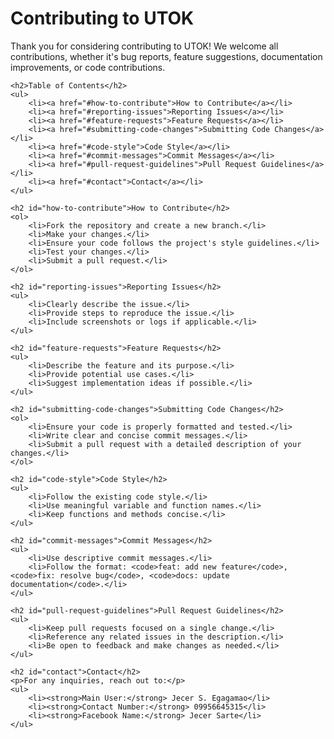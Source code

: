 <!DOCTYPE html>
<html>
<head>
    <title>Contributing to UTOK</title>
</head>
<body>
    <h1>Contributing to UTOK</h1>
    <p>Thank you for considering contributing to UTOK! We welcome all contributions, whether it's bug reports, feature suggestions, documentation improvements, or code contributions.</p>
    
    <h2>Table of Contents</h2>
    <ul>
        <li><a href="#how-to-contribute">How to Contribute</a></li>
        <li><a href="#reporting-issues">Reporting Issues</a></li>
        <li><a href="#feature-requests">Feature Requests</a></li>
        <li><a href="#submitting-code-changes">Submitting Code Changes</a></li>
        <li><a href="#code-style">Code Style</a></li>
        <li><a href="#commit-messages">Commit Messages</a></li>
        <li><a href="#pull-request-guidelines">Pull Request Guidelines</a></li>
        <li><a href="#contact">Contact</a></li>
    </ul>
    
    <h2 id="how-to-contribute">How to Contribute</h2>
    <ol>
        <li>Fork the repository and create a new branch.</li>
        <li>Make your changes.</li>
        <li>Ensure your code follows the project's style guidelines.</li>
        <li>Test your changes.</li>
        <li>Submit a pull request.</li>
    </ol>
    
    <h2 id="reporting-issues">Reporting Issues</h2>
    <ul>
        <li>Clearly describe the issue.</li>
        <li>Provide steps to reproduce the issue.</li>
        <li>Include screenshots or logs if applicable.</li>
    </ul>
    
    <h2 id="feature-requests">Feature Requests</h2>
    <ul>
        <li>Describe the feature and its purpose.</li>
        <li>Provide potential use cases.</li>
        <li>Suggest implementation ideas if possible.</li>
    </ul>
    
    <h2 id="submitting-code-changes">Submitting Code Changes</h2>
    <ol>
        <li>Ensure your code is properly formatted and tested.</li>
        <li>Write clear and concise commit messages.</li>
        <li>Submit a pull request with a detailed description of your changes.</li>
    </ol>
    
    <h2 id="code-style">Code Style</h2>
    <ul>
        <li>Follow the existing code style.</li>
        <li>Use meaningful variable and function names.</li>
        <li>Keep functions and methods concise.</li>
    </ul>
    
    <h2 id="commit-messages">Commit Messages</h2>
    <ul>
        <li>Use descriptive commit messages.</li>
        <li>Follow the format: <code>feat: add new feature</code>, <code>fix: resolve bug</code>, <code>docs: update documentation</code>.</li>
    </ul>
    
    <h2 id="pull-request-guidelines">Pull Request Guidelines</h2>
    <ul>
        <li>Keep pull requests focused on a single change.</li>
        <li>Reference any related issues in the description.</li>
        <li>Be open to feedback and make changes as needed.</li>
    </ul>
    
    <h2 id="contact">Contact</h2>
    <p>For any inquiries, reach out to:</p>
    <ul>
        <li><strong>Main User:</strong> Jecer S. Egagamao</li>
        <li><strong>Contact Number:</strong> 09956645315</li>
        <li><strong>Facebook Name:</strong> Jecer Sarte</li>
    </ul>
</body>
</html>

